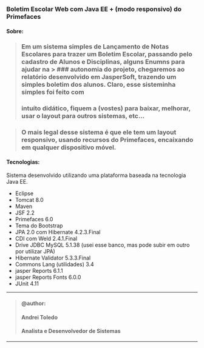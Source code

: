 ### Boletim Escolar Web com Java EE + (modo responsivo) do Primefaces 

#### Sobre:

> ### Em um sistema simples de Lançamento de Notas Escolares para trazer um Boletim Escolar, passando pelo cadastro de Alunos e Disciplinas, alguns Enumns para ajudar na > ### autonomia do projeto, chegaremos ao relatório desenvolvido em JasperSoft, trazendo um simples boletim dos alunos. Claro, esse sisteminha simples foi feito com  
> ### intuíto didático, fiquem a (vostes) para baixar, melhorar, usar o layout para outros sistemas, etc...

> ### O mais legal desse sistema é que ele tem um layout responsivo, usando recursos do Primefaces, encaixando em qualquer dispositivo móvel.

#### Tecnologias:
Sistema desenvolvido utilizando uma plataforma baseada na tecnologia Java EE.

- Eclipse
- Tomcat 8.0
- Maven
- JSF 2.2 
- Primefaces 6.0
- Tema do Bootstrap
- JPA 2.0 com Hibernate 4.2.3.Final
- CDI com Weld 2.4.1.Final
- Drive JDBC MySQL 5.1.38 (usei esse banco, mas pode subir em outro por utilizar JPA)
- Hibernate Validator 5.3.3.Final
- Commons Lang (utilidades) 3.4
- jasper Reports 6.1.1
- jasper Reports Fonts 6.0.0
- JUnit 4.11

----
>#### @author:                             
>#### Andrei Toledo                        
>#### Analista e Desenvolvedor de Sistemas 
----
